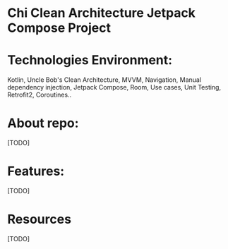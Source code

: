 # Chi Clean Architecture Jetpack Compose Project


# Technologies Environment:
Kotlin, Uncle Bob's Clean Architecture, MVVM, Navigation, Manual dependency injection, Jetpack Compose, Room, Use cases, Unit Testing, Retrofit2, Coroutines..


# About repo:
[TODO]



# Features:
[TODO]


# Resources
[TODO]
